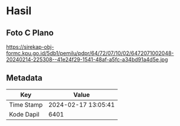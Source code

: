 # Hasil

## Foto C Plano

https://sirekap-obj-formc.kpu.go.id/5db1/pemilu/pdpr/64/72/07/10/02/6472071002048-20240214-225308--41e24f29-1541-48af-a5fc-a34bd91a4d5e.jpg


## Metadata

| Key        | Value               |
| ---------- | ------------------- |
| Time Stamp | 2024-02-17 13:05:41 |
| Kode Dapil | 6401                |



